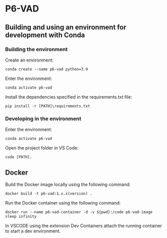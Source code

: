 # P6-VAD
## Building and using an environment for development with Conda
### Building the environment
Create an environment:
```
conda create --name p6-vad python=3.9
```
Enter the environment:
```
conda activate p6-vad
```
Install the dependencies specified in the requirements.txt file:
```
pip install -r [PATH]\requirements.txt
```
### Developing in the environment
Enter the environment:
```
conda activate p6-vad
```
Open the project folder in VS Code:
```
code [PATH].
```

## Docker
Build the Docker image locally using the following command:
```
docker build -t p6-vad:1.x.x(version) .
```
Run the Docker container using the following command:
```
docker run --name p6-vad-container -d -v ${pwd}:/code p6-vad-image sleep infinity
```
In VSCODE using the extension Dev Containers attach the running container to start a dev environment.
